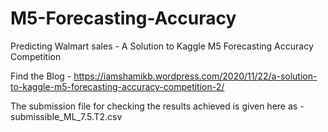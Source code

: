 # M5-Forecasting-Accuracy
Predicting Walmart sales - A Solution to Kaggle M5 Forecasting Accuracy Competition

Find the Blog - https://iamshamikb.wordpress.com/2020/11/22/a-solution-to-kaggle-m5-forecasting-accuracy-competition-2/

The submission file for checking the results achieved is given here as - submissible_ML_7.5.T2.csv
